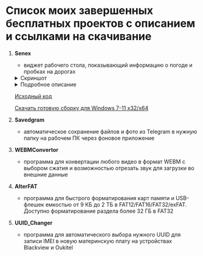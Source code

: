 # Список моих завершенных бесплатных проектов с описанием и ссылками на скачивание

1. **Senex**
    - виджет рабочего стола, показывающий информацию о погоде и пробках на дорогах
    <details><summary>Скриншот</summary>
        <img src="https://github.com/0xMihalich/Senex/blob/main/Senex.jpg" width="500">
    </details>
    <details><summary>Подробное описание</summary>
    - [ ] Приложение работает как виджет, закрытие программы и другие настройки доступны при нажатии правой кнопкой на значек в трее.
    - [ ] Ограничения:
        - [ ] Только русские населенные пункты, теоретически другие страны будут работать, но город отображаться не будет.
        - [ ] Яндекс выдает сводку о дорожной ситуации только в некоторых городах, если ваш город не в их числе, будет выводиться сообщение "нет информации"
        - [ ] Сам openweather выдает только населенный пункт, в базу собрал все города, но прицепить ко всем регионы задача не совсем простая
    </details>
    
    [Исходный код](https://github.com/0xMihalich/Senex)

    [Скачать готовую сборку для Windows 7-11 x32/x64](https://drive.google.com/file/d/1RIPkeBIyG_7yPNlL0slLLRwTdt-hnwDs)

2. **Savedgram**
    - автоматическое сохранение файлов и фото из Telegram в нужную папку на рабочем ПК через фоновое приложение
3. **WEBMConvertor**
    - программа для конвертации любого видео в формат WEBM с выбором сжатия и возможностью отрезать звук для загрузки во внешние данные
4. **AlterFAT**
    - программа для быстрого форматирования карт памяти и USB-флешек емкостью от 9 КБ до 2 ТБ в FAT12/FAT16/FAT32/exFAT. Доступно форматирование раздела более 32 ГБ в FAT32
5. **UUID_Changer**
    - программа для автоматического выбора нужного UUID для записи IMEI в новую материнскую плату на устройствах Blackview и Oukitel
